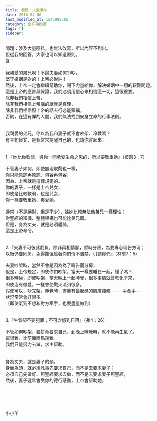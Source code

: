 ```yaml
---
title: 發問：夫妻爭吵
date: 2016-04-06
last_modified_at: 1547985385
category: 信仰與婚姻
tags: []
sidebar: 
---
```


<p>問題：涉及大量隱私，也無法改寫，所以內容不列出。<br/>但從我的回答，大家也可以知道原則。<br/><!--more-->答：<br/><br/>我親愛的弟兄啊！不論夫妻如何爭吵，<br/>堅守婚姻是對的！上帝必悅納！<br/>然後，上帝一定會繼續幫助你，賜下力量給你，解決婚姻中一切的艱難問題。<br/>這是上帝的應許與保證，我們必須用信心來相信這一切，這很重要。<br/>除非我們相信上帝，<br/>除非我們相信上帝講的話就是真理，<br/>除非我們相信照上帝的話去行必能蒙福，<br/>否則，在這有罪的人間，我們無法找到安身立命的行事法則。<br/> <br/><br/>我親愛的弟兄，你以為我和妻子就不會吵架、冷戰嗎？<br/>有三句經文，是我常常提醒自己的，也請你背起來：<br/> <br/> <br/>1.『她比你軟弱，與你一同承受生命之恩的，所以要敬重她』（彼前3：7）<br/><br/>不管妻子如何，即使無理取鬧也一樣，<br/>你只能原諒再原諒、包容再包容，<br/>因為，上帝就是這樣規定的。<br/>你的妻子，一樣是上帝兒女，<br/>即使是比較軟弱，也是兒女，<br/>你一樣要敬重她、疼愛她。<br/><br/>通常（不是絕對，但是不少），姊妹比較無法像弟兄一樣理性；<br/>對聖經的知識、整體架構也可能比弟兄弱。<br/>但是，身為丈夫，就是必須體諒，<br/>這是上帝命令。<br/> <br/> <br/>2.『夫妻不可彼此虧負，除非兩相情願，暫時分房，為要專心禱告方可；<br/>以後仍要同房，免得撒但趁著你們情不自禁，引誘你們』（林前7：5）<br/><br/>夫妻吵架時，當然不會是因為為了禱告而分房，<br/>但是，上帝規定，即使你們吵架，當天一樣要睡在一起，懂了嗎？<br/>很多時候，即使吵架，當天晚上一起睡覺，很多事情就會軟化下來，<br/>即使沒有做愛，一樣會使戰火消弭很多。<br/>假使可以，吵完架，睡覺時，盡量有最起碼的肌膚接觸------手牽手---<br/>狀況常常會好很多。<br/>（即使氣到不想和對方牽手，也要盡量做到）<br/> <br/> <br/>3.『生氣卻不要犯罪；不可含怒到日落』（弗4：26）<br/><br/>不管如何吵架，要拼命要求自己，到晚上睡覺時，就不能再生氣了。<br/>這很難，比前面兩點還難。<br/>我們只能努力去做，求主幫助。<br/> <br/> <br/>身為丈夫，就是妻子的頭，<br/>身而為頭，就必須凡事先要求自己，而不是去要求妻子；<br/>必須自己先做好、照聖經要求去做，而不是去要求妻子照聖經，<br/>然後，妻子遲早會受你的德行感動，上帝會幫助她。<br/> <br/><br/><br/><br/><br/>小小羊<br/><br/><br/><br/><br/></p>